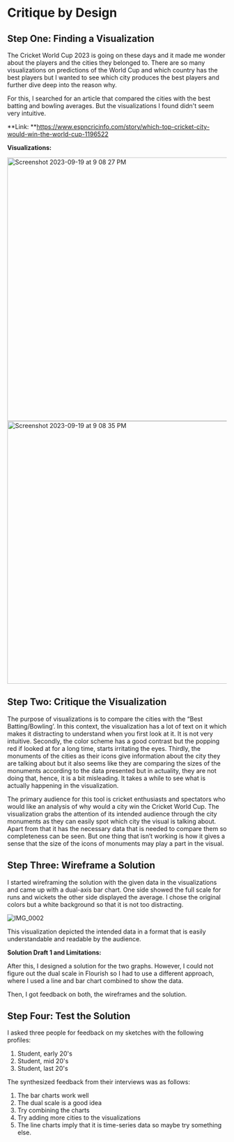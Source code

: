# Critique by Design

## Step One: Finding a Visualization

The Cricket World Cup 2023 is going on these days and it made me wonder about the players and the cities they belonged to. There are so many visualizations on predictions of the World Cup and which country has the best players but I wanted to see which city produces the best players and further dive deep into the reason why. 

For this, I searched for an article that compared the cities with the best batting and bowling averages. But the visualizations I found didn't seem very intuitive. 

**Link: **https://www.espncricinfo.com/story/which-top-cricket-city-would-win-the-world-cup-1196522

**Visualizations:**

<img width="605" alt="Screenshot 2023-09-19 at 9 08 27 PM" src="https://github.com/taliaqaiser1/tswd-portfolio/assets/123123984/392a8583-00bc-4266-b949-6a166badf7ae">

<img width="603" alt="Screenshot 2023-09-19 at 9 08 35 PM" src="https://github.com/taliaqaiser1/tswd-portfolio/assets/123123984/820510bd-ce9a-4df2-bc1a-3e9f4099e5d2">

## Step Two: Critique the Visualization

The purpose of visualizations is to compare the cities with the “Best Batting/Bowling’. In this context, the visualization has a lot of text on it which makes it distracting to understand when you first look at it. It is not very intuitive. Secondly, the color scheme has a good contrast but the popping red if looked at for a long time, starts irritating the eyes. Thirdly, the monuments of the cities as their icons give information about the city they are talking about but it also seems like they are comparing the sizes of the monuments according to the data presented but in actuality, they are not doing that, hence, it is a bit misleading. It takes a while to see what is actually happening in the visualization. 

The primary audience for this tool is cricket enthusiasts and spectators who would like an analysis of why would a city win the Cricket World Cup. The visualization grabs the attention of its intended audience through the city monuments as they can easily spot which city the visual is talking about. Apart from that it has the necessary data that is needed to compare them so completeness can be seen. But one thing that isn’t working is how it gives a sense that the size of the icons of monuments may play a part in the visual. 

## Step Three: Wireframe a Solution

I started wireframing the solution with the given data in the visualizations and came up with a dual-axis bar chart. One side showed the full scale for runs and wickets the other side displayed the average. I chose the original colors but a white background so that it is not too distracting. 

![IMG_0002](https://github.com/taliaqaiser1/tswd-portfolio/assets/123123984/a490c241-9036-4074-84a2-6783f991d547)

This visualization depicted the intended data in a format that is easily understandable and readable by the audience. 

**Solution Draft 1 and Limitations:**

After this, I designed a solution for the two graphs. However, I could not figure out the dual scale in Flourish so I had to use a different approach, where I used a line and bar chart combined to show the data. 

<div class="flourish-embed flourish-chart" data-src="visualisation/15066974"><script src="https://public.flourish.studio/resources/embed.js"></script></div>

<div class="flourish-embed flourish-chart" data-src="visualisation/15066945"><script src="https://public.flourish.studio/resources/embed.js"></script></div>


Then, I got feedback on both, the wireframes and the solution.

## Step Four: Test the Solution

I asked three people for feedback on my sketches with the following profiles:
1. Student, early 20's
2. Student, mid 20's
3. Student, last 20's

The synthesized feedback from their interviews was as follows:
1. The bar charts work well
2. The dual scale is a good idea
3. Try combining the charts
4. Try adding more cities to the visualizations
5. The line charts imply that it is time-series data so maybe try something else.


